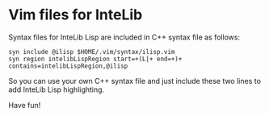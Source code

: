 Vim files for InteLib
=====================

Syntax files for InteLib Lisp are included in C++ syntax file as follows:

    syn include @ilisp $HOME/.vim/syntax/ilisp.vim
    syn region intelibLispRegion start=+(L|+ end=+)+ contains=intelibLispRegion,@ilisp

So you can use your own C++ syntax file and just include these two
lines to add InteLib Lisp highlighting.

Have fun!
